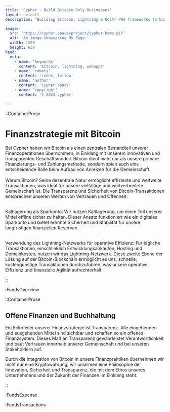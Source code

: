 ```yaml
---
title: 'Cypher - Build Bitcoin Only Businesses'
layout: default
description: 'Building Bitcoin, Lightning & Nostr PWA frameworks to build faster & better.'

image:
  src: 'https://cypher.space/project/cypher-home.gif'
  alt: 'An image showcasing My Page.'
  width: 1200
  height: 630
head:
  meta:
    - name: 'keywords'
      content: 'bitcoin, lightning, webapps'
    - name: 'robots'
      content: 'index, follow'
    - name: 'author'
      content: 'Cypher.space'
    - name: 'copyright'
      content: '© 2024 cypher'

---
```




::ContainerProse
# Finanzstrategie mit Bitcoin

Bei Cypher haben wir Bitcoin als einen zentralen Bestandteil unserer Finanzoperationen übernommen, in Einklang mit unserem innovativen und transparenten Geschäftsmodell. Bitcoin dient nicht nur als unsere primäre Finanzierungs- und Zahlungsmethode, sondern spielt auch eine entscheidende Rolle beim Aufbau von Anreizen für die Gemeinschaft.
<br><br>
Warum Bitcoin? Seine dezentrale Natur ermöglicht effiziente und weltweite Transaktionen, was ideal für unsere vielfältige und weitverbreitete Gemeinschaft ist. Die Transparenz und Sicherheit von Bitcoin-Transaktionen entsprechen unseren Werten von Vertrauen und Offenheit.
<br><br>

Kaltlagerung als Sparkonto: Wir nutzen Kaltlagerung, um einen Teil unserer Mittel offline sicher zu halten. Dieser Ansatz funktioniert wie ein digitales Sparkonto und bietet erhöhte Sicherheit und Stabilität für unsere langfristigen finanziellen Reserven.
<br><br>

Verwendung des Lightning-Netzwerks für operative Effizienz: Für tägliche Transaktionen, einschließlich Entwicklungsankäufen, Hosting und Domainkosten, nutzen wir das Lightning-Netzwerk. Diese zweite Ebene der Lösung auf der Bitcoin-Blockchain ermöglicht es uns, schnelle, kostengünstige Transaktionen durchzuführen, was unsere operative Effizienz und finanzielle Agilität aufrechterhält.


::

:FundsOverview

::ContainerProse
## Offene Finanzen und Buchhaltung

Ein Eckpfeiler unserer Finanzstrategie ist Transparenz. Alle eingehenden und ausgehenden Mittel sind sichtbar und schaffen so ein offenes Finanzsystem. Dieses Maß an Transparenz gewährleistet Verantwortlichkeit und baut Vertrauen innerhalb unserer Gemeinschaft und bei unseren Stakeholdern auf.

Durch die Integration von Bitcoin in unsere Finanzpraktiken übernehmen wir nicht nur eine Kryptowährung; wir umarmen eine Philosophie der Innovation, Sicherheit und Transparenz, die mit dem Ethos unseres Unternehmens und der Zukunft der Finanzen im Einklang steht.

::

:FundsExpense

:FundsTransactions